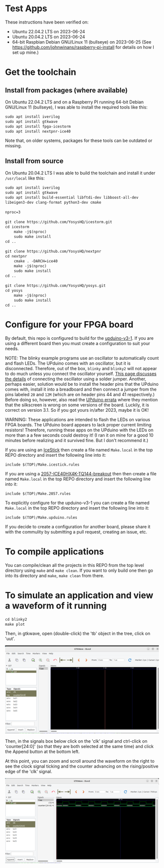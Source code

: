 # Test Apps

These instructions have been verified on:
- Ubuntu 22.04.2 LTS on 2023-06-24
- Ubuntu 20.04.2 LTS on 2023-06-24
- 64-bit Raspbian Debian GNU/Linux 11 (bullseye) on 2023-06-25 (See https://github.com/johnwinans/raspberry-pi-install for details on how I set up mine.)

# Get the toolchain

## Install from packages (where available)

On Ubuntu 22.04.2 LTS and on a Raspberry PI running 64-bit Debian GNU/Linux 11 (bullseye), I was able to install the required tools like this:

```
sudo apt install iverilog
sudo apt install gtkwave
sudo apt install fpga-icestorm
sudo apt install nextpnr-ice40
```

Note that, on older systems, packages for these tools can be outdated or missing.

## Install from source

On Ubuntu 20.04.2 LTS I was able to build the toolchain and install it under `/usr/local` like this:

```
sudo apt install iverilog
sudo apt install gtkwave
sudo apt install build-essential libftdi-dev libboost-all-dev libeigen3-dev clang-format python3-dev cmake

nproc=3

git clone https://github.com/YosysHQ/icestorm.git
cd icestorm
    make -j$(nproc)
    sudo make install
cd ..

git clone https://github.com/YosysHQ/nextpnr
cd nextpnr
    cmake . -DARCH=ice40
    make -j$(nproc)
    sudo make install
cd ..

git clone https://github.com/YosysHQ/yosys.git
cd yosys
    make -j$(nproc)
    sudo make install
cd ..
```

# Configure for your FPGA board

By default, this repo is configured to build for the [upduino-v3-1](https://tinyvision.ai/products/upduino-v3-1).
If you are using a different board then you must create a configuration to suit your needs.

NOTE: The blinky example programs use an oscillator to automatically count and flash LEDs.  The UPduino comes with an oscillator, but it is disconnected.  Therefore, out of the box, `blinky` and `blinky2` will not appear to do much unless you connect the oscillator yourself.  [This page discusses the details](https://upduino.readthedocs.io/en/latest/tutorials/oscillator.html) of connecting the oscillator using a solder jumper.  Another, perhaps easier, solution would be to install the header pins that the UPduino comes with, install it into a breadboard and then connect a jumper from the pins labeled `20` and `12M` (which are on header pins 44 and 41 respectively.)  Before doing so, however, also read the [UPduino errata](https://upduino.readthedocs.io/en/latest/features/specs.html#errata) where they mention that the silkscreen is wrong on some versions of the board.  Luckily, it is correct on version 3.1.  So if you got yours in/after 2023, maybe it is OK!

WARNING: These applications are intended to flash the LEDs on various FPGA boards.  The UPduino board appears to lack proper current limiting resistors! Therefore, running these apps on the UPduino with the LEDs on more than a a few seconds could destroy it!  (I ran it on mine for a good 10 minutes before realizing and it survived fine.  But I don't recommend it.)

If you are using an [IceStick](https://www.latticesemi.com/icestick) then create a file named `Make.local` in
the top REPO directory and insert the following line into it:

```
include $(TOP)/Make.icestick.rules
```

If you are using a [2057-ICE40HX4K-TQ144-breakout](https://github.com/johnwinans/2057-ICE40HX4K-TQ144-breakout) then
then create a file named `Make.local` in the top REPO directory and insert the following line into it:

```
include $(TOP)/Make.2057.rules
```

To explicitly configure for the upduino-v3-1 you can create a file named `Make.local` in the top REPO directory and insert the following line into it:

```
include $(TOP)/Make.upduino.rules
```

If you decide to create a configuration for another board, please share it with the commulity by 
submitting a pull request, creating an issue, etc.


# To compile applications

You can compile/clean all the projects in this REPO from the top level directory
using `make` and `make clean`.  If you want to only build one then go into its
directory and `make`, `make clean` from there.

# To simulate an application and view a waveform of it running 

```
cd blinky2
make plot
```

Then, in gtkwave, open (double-click) the 'tb' object in the tree, click on 'uut'. 

![selecting signals to view](./pics/selsig.png)


Then, in the signals box below click on the 'clk' signal and ctrl-click on 'counter[24:0]'
(so that they are both selected at the same time) and click the Append button at the 
bottom left.  

At this point, you can zoom and scroll around the waveform on the right to see the 
clock signal ticking and the counter advancing on the rising/positive edge of 
the 'clk' signal.

![selecting signals to view](./pics/waveform.png)
